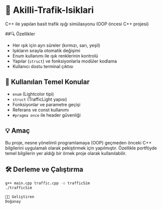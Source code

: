 # 🚦 Akilli-Trafik-Isiklari
C++ ile yapılan basit trafik ışığı simülasyonu (OOP öncesi C++ projesi)


##🔍 Özellikler

- Her ışık için ayrı süreler (kırmızı, sarı, yeşil)
- Işıkların sırayla otomatik değişimi
- Enum kullanımı ile ışık renklerinin kontrolü
- Yapılar (`struct`) ve fonksiyonlarla modüler kodlama
- Kullanıcı dostu terminal çıktısı


## 🧠 Kullanılan Temel Konular

- `enum` (Lightcolor tipi)
- `struct` (TrafficLight yapısı)
- Fonksiyonlar ve parametre geçişi
- Referans ve const kullanımı
- `#pragma once` ile header güvenliği


## 💡 Amaç

Bu proje, nesne yönelimli programlamaya (OOP) geçmeden önceki C++ bilgilerini uygulamalı olarak pekiştirmek için yapılmıştır. Özellikle portföyde temel bilgilerin yer aldığı bir örnek proje olarak kullanılabilir.

## 🛠️ Derleme ve Çalıştırma

```bash
g++ main.cpp traffic.cpp -o trafficSim
./trafficSim

🧑‍💻 Geliştiren
Doğanay
